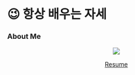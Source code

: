 ### 

<!--
**** is a ✨ _special_ ✨ repository because its `README.md` (this file) appears on your GitHub profile.

Here are some ideas to get you started:



-->



#  😉 항상 배우는 자세


### About Me

<div align='center'>

  <a href="https://www.notion.so/b3bada7b383645b0b68b07a547a4d560" target="_blank"><img src="https://img.shields.io/badge/notion-black?style=flat-square&logo=Notion&logoColor=white"/></a>
  
  <a href="https://seung-hwan285.github.io/resume/">Resume</a>

</div>

